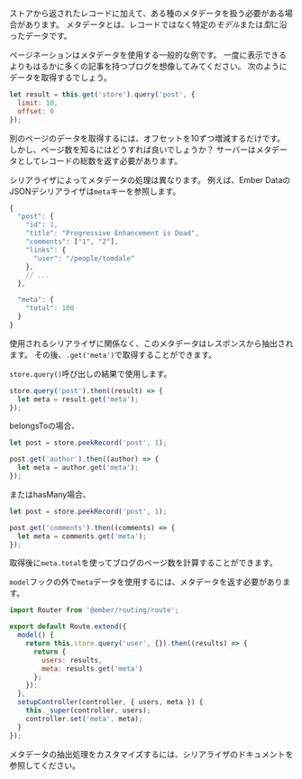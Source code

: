<!--
Along with the records returned from your store, you'll likely need to handle some kind of metadata. *Metadata* is data that goes along with a specific *model* or *type* instead of a record.
-->

ストアから返されたレコードに加えて、ある種のメタデータを扱う必要がある場合があります。
メタデータとは、レコードではなく特定の*モデル*または*型*に沿ったデータです。

<!--
Pagination is a common example of using metadata. Imagine a blog with far more posts than you can display at once. You might query it like so:
-->

ページネーションはメタデータを使用する一般的な例です。
一度に表示できるよりもはるかに多くの記事を持つブログを想像してみてください。
次のようにデータを取得するでしょう。

```js
let result = this.get('store').query('post', {
  limit: 10,
  offset: 0
});
```

<!--
To get different *pages* of data, you'd simply change your offset in increments of 10. So far, so good. But how do you know how many pages of data you have? Your server would need to return the total number of records as a piece of metadata.
-->

別のページのデータを取得するには、オフセットを10ずつ増減するだけです。
しかし、ページ数を知るにはどうすれば良いでしょうか？
サーバーはメタデータとしてレコードの総数を返す必要があります。

<!--
Each serializer will expect the metadata to be returned differently. For example, Ember Data's JSON deserializer looks for a `meta` key:
-->

シリアライザによってメタデータの処理は異なります。
例えば、Ember DataのJSONデシリアライザは`meta`キーを参照します。

```js
{
  "post": {
    "id": 1,
    "title": "Progressive Enhancement is Dead",
    "comments": ["1", "2"],
    "links": {
      "user": "/people/tomdale"
    },
    // ...
  },

  "meta": {
    "total": 100
  }
}
```

<!--
Regardless of the serializer used, this metadata is extracted from the response. You can then read it with `.get('meta')`.
-->

使用されるシリアライザに関係なく、このメタデータはレスポンスから抽出されます。
その後、`.get('meta')`で取得することができます。

<!--
This can be done on the result of a `store.query()` call:
-->

`store.query()`呼び出しの結果で使用します。

```js
store.query('post').then((result) => {
  let meta = result.get('meta');
});
```

<!--
On a belongsTo relationship:
-->

belongsToの場合、

```js
let post = store.peekRecord('post', 1);

post.get('author').then((author) => {
  let meta = author.get('meta');
});
```

<!--
Or on a hasMany relationship:
-->

またはhasMany場合、

```js
let post = store.peekRecord('post', 1);

post.get('comments').then((comments) => {
  let meta = comments.get('meta');
});
```

<!--
After reading it, `meta.total` can be used to calculate how many pages of posts you'll have.
-->

取得後に`meta.total`を使ってブログのページ数を計算することができます。

<!--
To use the `meta` data outside of the `model` hook, you need to return it:
-->

`model`フックの外で`meta`データを使用するには、メタデータを返す必要があります。

```app/routes/users.js
import Router from '@ember/routing/route';

export default Route.extend({
  model() {
    return this.store.query('user', {}).then((results) => {
      return {
        users: results,
        meta: results.get('meta')
      };
    });
  },
  setupController(controller, { users, meta }) {
    this._super(controller, users);
    controller.set('meta', meta);
  }
});
```

<!--
To customize metadata extraction, check out the documentation for your serializer.
-->

メタデータの抽出処理をカスタマイズするには、シリアライザのドキュメントを参照してください。
